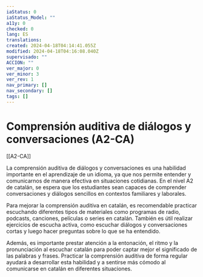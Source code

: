 ```yaml
---
iaStatus: 0
iaStatus_Model: ""
a11y: 0
checked: 0
lang: ES
translations: 
created: 2024-04-18T04:14:41.055Z
modified: 2024-04-18T04:16:08.040Z
supervisado: ""
ACCION: ""
ver_major: 0
ver_minor: 3
ver_rev: 1
nav_primary: []
nav_secondary: []
tags: []
---
```

# Comprensión auditiva de diálogos y conversaciones (A2-CA)

[[A2-CA]]

La comprensión auditiva de diálogos y conversaciones es una habilidad importante en el aprendizaje de un idioma, ya que nos permite entender y comunicarnos de manera efectiva en situaciones cotidianas. En el nivel A2 de catalán, se espera que los estudiantes sean capaces de comprender conversaciones y diálogos sencillos en contextos familiares y laborales.

Para mejorar la comprensión auditiva en catalán, es recomendable practicar escuchando diferentes tipos de materiales como programas de radio, podcasts, canciones, películas o series en catalán. También es útil realizar ejercicios de escucha activa, como escuchar diálogos y conversaciones cortas y luego hacer preguntas sobre lo que se ha entendido.

Además, es importante prestar atención a la entonación, el ritmo y la pronunciación al escuchar catalán para poder captar mejor el significado de las palabras y frases. Practicar la comprensión auditiva de forma regular ayudará a desarrollar esta habilidad y a sentirse más cómodo al comunicarse en catalán en diferentes situaciones.

